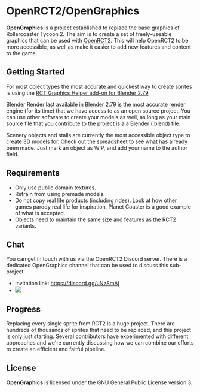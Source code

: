 # OpenRCT2/OpenGraphics

**OpenGraphics** is a project established to replace the base graphics of Rollercoaster Tycoon 2. The aim is to create a set of freely-useable graphics that can be used with [OpenRCT2](https://github.com/OpenRCT2/OpenRCT2). This will help OpenRCT2 to be more accessible, as well as make it easier to add new features and content to the game.

## Getting Started

For most object types the most accurate and quickest way to create sprites is using the [RCT Graphics Helper add-on for Blender 2.79](https://github.com/oli414/Blender-RCT-Graphics)

Blender Render last available in [Blender 2.79](https://www.blender.org/download/previous-versions/) is the most accurate render engine (for its time) that we have access to as an open source project.
You can use other software to create your models as well, as long as your main source file that you contribute to the project is a a Blender (.blend) file.

Scenery objects and stalls are currently the most accessible object type to create 3D models for. Check out [the spreadsheet](https://docs.google.com/spreadsheets/d/1ljVeYxp8ijj5z4VuSa6Xo1-_p3wACdQCRudkvkLGApc/edit#gid=1082671812) to see what has already been made. Just mark an object as WIP, and add your name to the author field.

## Requirements

- Only use public domain textures.
- Refrain from using premade models.
- Do not copy real life products (including rides). Look at how other games parody real life for inspiration, Planet Coaster is a good example of what is accepted.
- Objects need to maintain the same size and features as the RCT2 variants.

## Chat

You can get in touch with us via the OpenRCT2 Discord server. There is a dedicated OpenGraphics channel that can be used to discuss this sub-project.

- Invitation link: https://discord.gg/uNzSmAj
- [![](https://img.shields.io/discord/264137540670324737?label=OpenRCT2%2Fgraphics)](https://discordapp.com/channels/264137540670324737/691752238057783356)

## Progress

Replacing every single sprite from RCT2 is a huge project. There are hundreds of thousands of sprites that need to be replaced, and this project is only just starting. Several contributors have experimented with different approaches and we're currently discussing how we can combine our efforts to create an efficient and faitful pipeline.

## License

**OpenGraphics** is licensed under the GNU General Public License version 3.
